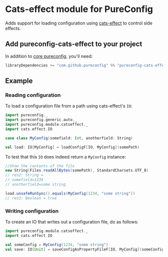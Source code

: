 # Cats-effect module for PureConfig

Adds support for loading configuration using [cats-effect](https://github.com/typelevel/cats-effect) to control side effects.

## Add pureconfig-cats-effect to your project

In addition to [core pureconfig](https://github.com/pureconfig/pureconfig), you'll need:

```scala
libraryDependencies += "com.github.pureconfig" %% "pureconfig-cats-effect" % "0.10.2"
```

## Example

### Reading configuration

To load a configuration file from a path using cats-effect's `IO`:




```scala
import pureconfig._
import pureconfig.generic.auto._
import pureconfig.module.catseffect._
import cats.effect.IO

case class MyConfig(somefield: Int, anotherfield: String)

val load: IO[MyConfig] = loadConfigF[IO, MyConfig](somePath)
```

To test that this `IO` does indeed return a `MyConfig` instance:
```scala
//Show the contents of the file
new String(Files.readAllBytes(somePath), StandardCharsets.UTF_8)
// res2: String =
// somefield=1234
// anotherfield=some string

load.unsafeRunSync().equals(MyConfig(1234, "some string"))
// res3: Boolean = true
```

### Writing configuration

To create an IO that writes out a configuration file, do as follows:

```scala
import pureconfig.module.catseffect._
import cats.effect.IO

val someConfig = MyConfig(1234, "some string")
val save: IO[Unit] = saveConfigAsPropertyFileF[IO, MyConfig](someConfig, somePath)
```
